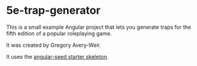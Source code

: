 # 5e-trap-generator

This is a small example Angular project that lets you generate traps for the fifth edition of a popular roleplaying game.

It was created by Gregory Avery-Weir.

It uses the [angular-seed starter skeleton](https://github.com/angular/angular-seed).
